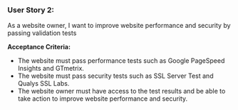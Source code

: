 ### User Story 2: 

As a website owner, I want to improve website performance and security by passing validation tests

**Acceptance Criteria:**
- The website must pass performance tests such as Google PageSpeed Insights and GTmetrix.
- The website must pass security tests such as SSL Server Test and Qualys SSL Labs.
- The website owner must have access to the test results and be able to take action to improve website performance and security.
